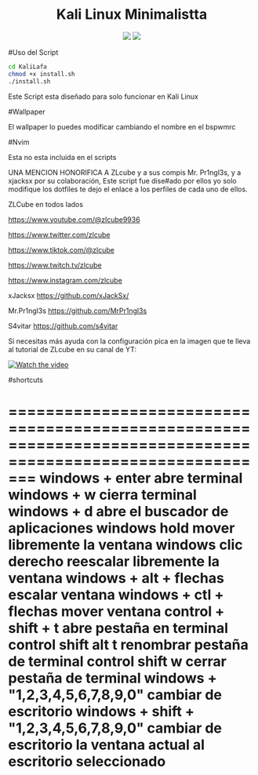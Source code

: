 <h1 align="center">Kali Linux Minimalistta</h1>

<p align="center">
<img src="https://github.com/Lafassj/KaliLafa/assets/131805585/e0645b42-57de-49a4-ae9b-1972797f0615">
<img src="https://github.com/Lafassj/KaliLafa/assets/131805585/68451a12-9533-4466-b141-cff9994627f3">
</p>


#Uso del Script 


```bash
cd KaliLafa
chmod +x install.sh
./install.sh
```
Este Script esta diseñado para solo funcionar en Kali Linux

#Wallpaper

El wallpaper lo puedes modificar cambiando el nombre en el bspwmrc

#Nvim

Esta no esta incluida en el scripts


UNA MENCION HONORIFICA A ZLcube y a sus compis Mr. Pr1ngl3s, y a xjacksx por su colaboración, Este script fue dise#ado por ellos yo solo modifique los dotfiles te dejo el enlace a los perfiles de cada uno de ellos.

ZLCube en todos lados

https://www.youtube.com/@zlcube9936

https://www.twitter.com/zlcube

https://www.tiktok.com/@zlcube

https://www.twitch.tv/zlcube

https://www.instagram.com/zlcube


xJacksx https://github.com/xJackSx/

Mr.Pr1ngl3s https://github.com/MrPr1ngl3s

S4vitar https://github.com/s4vitar


Si necesitas más ayuda con la configuración pica en la imagen que te lleva al tutorial de ZLcube en su canal de YT:

[![Watch the video](https://img.youtube.com/vi/CClVFk4CCic/default.jpg)](https://youtu.be/CClVFk4CCic)

#shortcuts

===========================================================================================================
windows + enter abre terminal 
windows + w cierra terminal
windows + d abre el buscador de aplicaciones
windows hold mover libremente la ventana
windows clic derecho reescalar libremente la ventana
windows + alt + flechas escalar ventana
windows + ctl + flechas mover ventana
control + shift + t abre pestaña en terminal
control shift alt t renombrar pestaña de terminal
control shift w cerrar pestaña de terminal
windows + "1,2,3,4,5,6,7,8,9,0" cambiar de escritorio
windows + shift + "1,2,3,4,5,6,7,8,9,0" cambiar de escritorio la ventana actual al escritorio seleccionado
============================================================================================================





